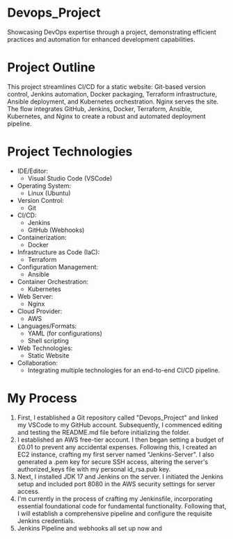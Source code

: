 # Devops_Project
Showcasing DevOps expertise through a project, demonstrating efficient practices and automation for enhanced development capabilities.

# Project Outline
This project streamlines CI/CD for a static website: Git-based version control, Jenkins automation, Docker packaging, Terraform infrastructure, Ansible deployment, and Kubernetes orchestration. Nginx serves the site. The flow integrates GitHub, Jenkins, Docker, Terraform, Ansible, Kubernetes, and Nginx to create a robust and automated deployment pipeline.

# Project Technologies
* IDE/Editor:
    * Visual Studio Code (VSCode)
* Operating System:
    * Linux (Ubuntu)
* Version Control:
    * Git
* CI/CD:
    * Jenkins
    * GitHub (Webhooks)
* Containerization:
    * Docker
* Infrastructure as Code (IaC):
    * Terraform
* Configuration Management:
    * Ansible
* Container Orchestration:
    * Kubernetes
* Web Server:
    * Nginx
* Cloud Provider:
    * AWS
* Languages/Formats:
    * YAML (for configurations)
    * Shell scripting
* Web Technologies:
    * Static Website
* Collaboration:
    * Integrating multiple technologies for an end-to-end CI/CD pipeline.
 
# My Process
1. First, I established a Git repository called "Devops_Project" and linked my VSCode to my GitHub account. Subsequently, I commenced editing and testing the README.md file before initializing the folder.
2. I established an AWS free-tier account. I then began setting a budget of £0.01 to prevent any accidental expenses. Following this, I created an EC2 instance, crafting my first server named "Jenkins-Server". I also generated a .pem key for secure SSH access, altering the server's authorized_keys file with my personal id_rsa.pub key.
3. Next, I installed JDK 17 and Jenkins on the server. I initiated the Jenkins setup and included port 8080 in the AWS security settings for server access.
4. I'm currently in the process of crafting my Jenkinsfile, incorporating essential foundational code for fundamental functionality. Following that, I will establish a comprehensive pipeline and configure the requisite Jenkins credentials.
5. Jenkins Pipeline and webhooks all set up now and 
